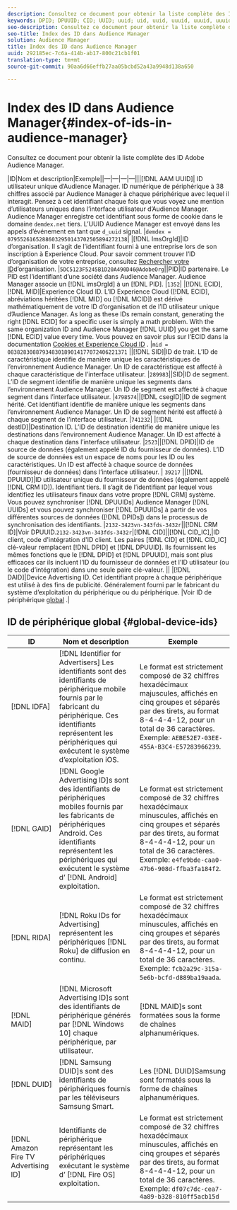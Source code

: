```yaml
---
description: Consultez ce document pour obtenir la liste complète des ID Adobe Audience Manager.
keywords: DPID; DPUUID; CID; UUID; uuid; uid, uuid, uuuid, uuuid, uuuid, uuuid, uuuid, uuuid, uuuuid, uuuid, uuuuid, uuuid, uuuuid, uuuuuid, uuuid
seo-description: Consultez ce document pour obtenir la liste complète des ID Adobe Audience Manager.
seo-title: Index des ID dans Audience Manager
solution: Audience Manager
title: Index des ID dans Audience Manager
uuid: 292185ec-7c6a-414b-ab17-800c21cb1f01
translation-type: tm+mt
source-git-commit: 90aa6d66effb27aa05bcbd52a43a9948d138a650

---
```



# Index des ID dans Audience Manager{#index-of-ids-in-audience-manager}

Consultez ce document pour obtenir la liste complète des ID Adobe Audience Manager.

|ID|Nom et description|Exemple||—|—|—|—|||[!DNL AAM UUID]| ID utilisateur unique d’Audience Manager. ID numérique de périphérique à 38 chiffres associé par Audience Manager à chaque périphérique avec lequel il interagit. Pensez à cet identifiant chaque fois que vous voyez une mention d’utilisateurs uniques dans l’interface utilisateur d’Audience Manager. Audience Manager enregistre cet identifiant sous forme de cookie dans le domaine `demdex.net` tiers. L’UUID Audience Manager est envoyé dans les appels d’événement en tant que `d_uuid` signal. |`demdex = 07955261652886032950143702505894272138`|
|[!DNL ImsOrgId]|ID d’organisation. Il s’agit de l’identifiant fourni à une entreprise lors de son inscription à Experience Cloud. Pour savoir comment trouver l’ID d’organisation de votre entreprise, consultez [Rechercher votre ID](https://docs.adobe.com/content/help/en/core-services/interface/manage-users-and-products/organizations.html#concept_EA8AEE5B02CF46ACBDAD6A8508646255)d’organisation. |`5DC5123F5245B1D20A490D46@AdobeOrg`||PID|ID partenaire. Le PID est l’identifiant d’une société dans Audience Manager. Audience Manager associe un [!DNL imsOrgId] à un [!DNL PID]. |`1352`|
|[!DNL ECID], [!DNL MID]|Experience Cloud ID. L’ID Experience Cloud ([!DNL ECID], abréviations héritées [!DNL MID] ou [!DNL MCID]) est dérivé mathématiquement de votre ID d’organisation et de l’ID utilisateur unique d’Audience Manager. As long as these IDs remain constant, generating the right [!DNL ECID] for a specific user is simply a math problem. With the same organization ID and Audience Manager [!DNL UUID] you get the same [!DNL ECID] value every time. Vous pouvez en savoir plus sur l’ECID dans la documentation [Cookies et Experience Cloud ID](https://docs.adobe.com/content/help/en/id-service/using/intro/cookies.html) . |`mid = 08382830887934830189014177072406221371` ||[!DNL SID]|ID de trait. L’ID de caractéristique identifie de manière unique les caractéristiques de l’environnement Audience Manager. Un ID de caractéristique est affecté à chaque caractéristique de l’interface utilisateur. |`289983`||SID|ID de segment. L’ID de segment identifie de manière unique les segments dans l’environnement Audience Manager. Un ID de segment est affecté à chaque segment dans l’interface utilisateur. |`4798574`||[!DNL csegID]|ID de segment hérité. Cet identifiant identifie de manière unique les segments dans l’environnement Audience Manager. Un ID de segment hérité est affecté à chaque segment de l’interface utilisateur. |`741232`|
|[!DNL destID]|Destination ID. L’ID de destination identifie de manière unique les destinations dans l’environnement Audience Manager. Un ID est affecté à chaque destination dans l’interface utilisateur. |`2523`||[!DNL DPID]|ID de source de données (également appelé ID du fournisseur de données). L’ID de source de données est un espace de noms pour les ID ou les caractéristiques. Un ID est affecté à chaque source de données (fournisseur de données) dans l’interface utilisateur. | `39217` ||[!DNL DPUUID]|ID utilisateur unique du fournisseur de données (également appelé [!DNL CRM ID]). Identifiant tiers. Il s’agit de l’identifiant par lequel vous identifiez les utilisateurs finaux dans votre propre [!DNL CRM] système. Vous pouvez synchroniser [!DNL DPUUIDs] Audience Manager [!DNL UUIDs] et vous pouvez synchroniser [!DNL DPUUIDs] à partir de vos différentes sources de données ([!DNL DPIDs]) dans le processus de synchronisation des identifiants. |`2132-3423vn-343fds-3432r`||[!DNL CRM ID]|Voir DPUUID.`2132-3423vn-343fds-3432r`|[!DNL CID]||[!DNL CID_IC],|ID client, code d'intégration d'ID client. Les paires [!DNL CID] et [!DNL CID_IC] clé-valeur remplacent [!DNL DPID] et [!DNL DPUUID]. Ils fournissent les mêmes fonctions que le [!DNL DPID] et [!DNL DPUUID], mais sont plus efficaces car ils incluent l’ID du fournisseur de données et l’ID utilisateur (ou le code d’intégration) dans une seule paire clé-valeur. ||
|[!DNL DAID]|Device Advertising ID. Cet identifiant propre à chaque périphérique est utilisé à des fins de publicité. Généralement fourni par le fabricant du système d’exploitation du périphérique ou du périphérique. |Voir ID de périphérique [global](#global-device-ids) .|

## ID de périphérique global {#global-device-ids}

| ID | Nom et description | Exemple |
| ------------------------------------ | ------------------------------------------------------------------------------------------------------------------------------------------------------------------------------- | -------------------------------------------------------------------------------------------------------------------------------------------------------------------------------------------------------------------------- |
| [!DNL IDFA] | [!DNL Identifier for Advertisers] Les identifiants sont des identifiants de périphérique mobile fournis par le fabricant du périphérique. Ces identifiants représentent les périphériques qui exécutent le système d’exploitation iOS. | Le format est strictement composé de 32 chiffres hexadécimaux majuscules, affichés en cinq groupes et séparés par des tirets, au format 8-4-4-4-12, pour un total de 36 caractères. Exemple: `AEBE52E7-03EE-455A-B3C4-E57283966239`. |
| [!DNL GAID] | [!DNL Google Advertising ID]s sont des identifiants de périphériques mobiles fournis par les fabricants de périphériques Android. Ces identifiants représentent les périphériques qui exécutent le système d’ [!DNL Android] exploitation. | Le format est strictement composé de 32 chiffres hexadécimaux minuscules, affichés en cinq groupes et séparés par des tirets, au format 8-4-4-4-12, pour un total de 36 caractères. Exemple: `e4fe9bde-caa0-47b6-908d-ffba3fa184f2`. |
| [!DNL RIDA] | [!DNL Roku IDs for Advertising] représentent les périphériques [!DNL Roku] de diffusion en continu. | Le format est strictement composé de 32 chiffres hexadécimaux minuscules, affichés en cinq groupes et séparés par des tirets, au format 8-4-4-4-12, pour un total de 36 caractères. Exemple: `fcb2a29c-315a-5e6b-bcfd-d889ba19aada`. |
| [!DNL MAID] | [!DNL Microsoft Advertising ID]s sont des identifiants de périphérique générés par [!DNL Windows 10] chaque périphérique, par utilisateur. | [!DNL MAID]s sont formatées sous la forme de chaînes alphanumériques. |
| [!DNL DUID] | [!DNL Samsung DUID]s sont des identifiants de périphériques fournis par les téléviseurs Samsung Smart. | Les [!DNL DUID]Samsung sont formatés sous la forme de chaînes alphanumériques. |
| [!DNL Amazon Fire TV Advertising ID] | Identifiants de périphérique représentant les périphériques exécutant le système d’ [!DNL Fire OS] exploitation. | Le format est strictement composé de 32 chiffres hexadécimaux minuscules, affichés en cinq groupes et séparés par des tirets, au format 8-4-4-4-12, pour un total de 36 caractères. Exemple: `df07c7dc-cea7-4a89-b328-810ff5acb15d` |
